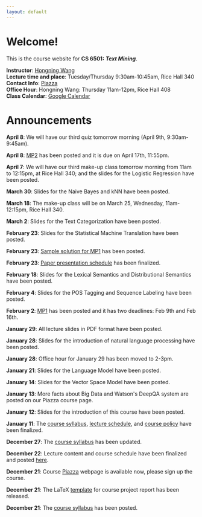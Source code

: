 ```yaml
---
layout: default
---
```

# Welcome!
This is the course website for **CS 6501:** ***Text Mining***.

**Instructor**: [Hongning Wang](http://www.cs.virginia.edu/~hw5x/)   
**Lecture time and place**: Tuesday/Thursday 9:30am-10:45am, Rice Hall 340   
**Contact Info**: [Piazza](https://piazza.com/virginia/spring2015/cs6501/home)   
**Office Hour**: Hongning Wang: Thursday 11am-12pm, Rice Hall 408    
**Class Calendar**: [Google Calendar]({{site.baseurl}}/calendar/)

# Announcements
**April 8**: We will have our third quiz tomorrow morning (April 9th, 9:30am-9:45am).

**April 8**: [MP2]({{site.baseurl}}/mps/mp2.html) has been posted and it is due on April 17th, 11:55pm.

**April 7**: We will have our third make-up class tomorrow morning from 11am to 12:15pm, at Rice Hall 340; and the slides for the Logistic Regression have been posted.

**March 30**: Slides for the Naive Bayes and kNN have been posted.

**March 18**: The make-up class will be on March 25, Wednesday, 11am-12:15pm, Rice Hall 340.

**March 2**: Slides for the Text Categorization have been posted.

**February 23**: Slides for the Statistical Machine Translation have been posted.

**February 23**: [Sample solution for MP1]({{site.baseurl}}/mps/mp1.html#solution) has been posted.

**February 23**: [Paper presentation schedule]({{site.baseurl}}/presentation/) has been finalized. 

**February 18**: Slides for the Lexical Semantics and Distributional Semantics have been posted.

**February 4**: Slides for the POS Tagging and Sequence Labeling have been posted.

**February 2**: [MP1]({{site.baseurl}}/mps/mp1.html) has been posted and it has two deadlines: Feb 9th and Feb 16th.

**January 29**: All lecture slides in PDF format have been posted.

**January 28**: Slides for the introduction of natural language processing have been posted.

**January 28**: Office hour for January 29 has been moved to 2-3pm.

**January 21**: Slides for the Language Model have been posted.

**January 14**: Slides for the Vector Space Model have been posted.

**January 13**: More facts about Big Data and Watson's DeepQA system are posted on our Piazza course page.

**January 12**: Slides for the introduction of this course have been posted.

**January 11**: The [course syllabus]({{site.baseurl}}/docs/syllabus.pdf), [lecture schedule]({{site.baseurl}}/lectures/), and [course policy]({{site.baseurl}}/docs/CoursePolicy.pptx) have been finalized.

**December 27**: The [course syllabus]({{site.baseurl}}/docs/syllabus.pdf) has been
updated.

**December 22**: Lecture content and course schedule have been finalized and posted [here]({{site.baseurl}}/lectures/).

**December 21**: Course [Piazza](https://piazza.com/virginia/spring2015/cs6501) webpage is available now, please sign up the course.

**December 21**: The LaTeX [template]({{site.baseurl}}/docs/cs6501-templates.zip) for course project report has been released.

**December 21**: The [course syllabus]({{site.baseurl}}/docs/syllabus.pdf) has been
posted.